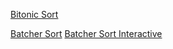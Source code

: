 [Bitonic Sort](https://en.wikipedia.org/wiki/Bitonic_sorter)

[Batcher Sort](https://en.wikipedia.org/wiki/Batcher_odd%E2%80%93even_mergesort)
[Batcher Sort Interactive](https://bekbolatov.github.io/sorting/)
